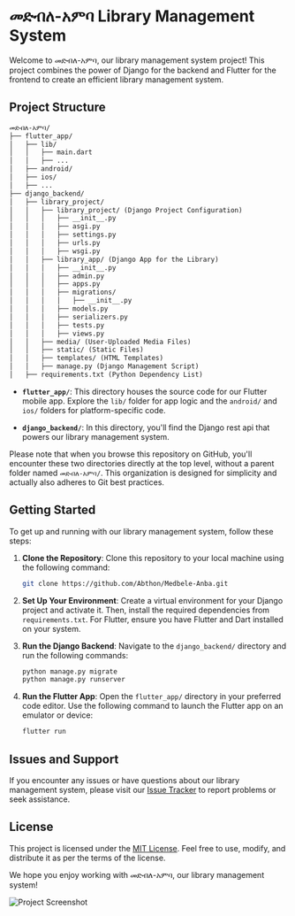 
# መድብለ-አምባ Library Management System

Welcome to መድብለ-አምባ, our library management system project! This project combines the power of Django for the backend and Flutter for the frontend to create an efficient library management system.

## Project Structure

```markdown
መድብለ-አምባ/
├── flutter_app/
│   ├── lib/
│   │   ├── main.dart
│   │   ├── ...
│   ├── android/
│   ├── ios/
│   ├── ...
├── django_backend/
│   ├── library_project/ 
│   │   ├── library_project/ (Django Project Configuration)
│   │   │   ├── __init__.py
│   │   │   ├── asgi.py
│   │   │   ├── settings.py
│   │   │   ├── urls.py
│   │   │   ├── wsgi.py
│   │   ├── library_app/ (Django App for the Library)
│   │   │   ├── __init__.py
│   │   │   ├── admin.py
│   │   │   ├── apps.py
│   │   │   ├── migrations/
│   │   │   │   ├── __init__.py
│   │   │   ├── models.py
│   │   │   ├── serializers.py
│   │   │   ├── tests.py
│   │   │   ├── views.py
│   │   ├── media/ (User-Uploaded Media Files)
│   │   ├── static/ (Static Files)
│   │   ├── templates/ (HTML Templates)
│   │   ├── manage.py (Django Management Script)
│   ├── requirements.txt (Python Dependency List)

```

- **`flutter_app/`**: This directory houses the source code for our Flutter mobile app. Explore the `lib/` folder for app logic and the `android/` and `ios/` folders for platform-specific code.

- **`django_backend/`**: In this directory, you'll find the Django rest api that powers our library management system. 

Please note that when you browse this repository on GitHub, you'll encounter these two directories directly at the top level, without a parent folder named `መድብለ-አምባ/`. This organization is designed for simplicity and actually also adheres to Git best practices.

## Getting Started

To get up and running with our library management system, follow these steps:

1. **Clone the Repository**: Clone this repository to your local machine using the following command:

   ```bash
   git clone https://github.com/Abthon/Medbele-Anba.git
   ```

2. **Set Up Your Environment**: Create a virtual environment for your Django project and activate it. Then, install the required dependencies from `requirements.txt`. For Flutter, ensure you have Flutter and Dart installed on your system.

3. **Run the Django Backend**: Navigate to the `django_backend/` directory and run the following commands:

   ```bash
   python manage.py migrate
   python manage.py runserver
   ```

4. **Run the Flutter App**: Open the `flutter_app/` directory in your preferred code editor. Use the following command to launch the Flutter app on an emulator or device:

   ```bash
   flutter run
   ```

## Issues and Support

If you encounter any issues or have questions about our library management system, please visit our [Issue Tracker](https://github.com/Abthon/Medbele-Anba/issues) to report problems or seek assistance.

## License

This project is licensed under the [MIT License](LICENSE). Feel free to use, modify, and distribute it as per the terms of the license.

We hope you enjoy working with መድብለ-አምባ, our library management system!

![Project Screenshot](screenshots/screenshot.png)
```

